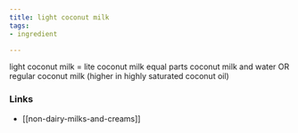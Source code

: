 ```yaml
---
title: light coconut milk
tags:
- ingredient

---
```

light coconut milk = lite coconut milk equal parts coconut milk and water OR regular coconut milk (higher in highly saturated coconut oil)

### Links

* [[non-dairy-milks-and-creams]]
